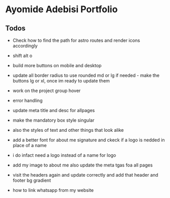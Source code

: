 # Ayomide Adebisi Portfolio

## Todos
- Check how to find the path for astro routes and render icons accordingly
- shift alt o
- build more buttons on mobile and desktop
- update all border radius to use rounded md or lg if needed - make the buttons lg or xl, once im ready to update them


- work on the project group hover
<!-- - correct the grid for knowme -->
- error handling
- update meta title and desc for allpages
- make the mandatory box style singular
- also the styles of text and other things that look alike

- add a better font for about me signature and ckeck if a logo is nedded in place of a name
- i do infact need a logo instead of a name for logo
- add my image to about me also update the meta tgas foa all pages

- visit the headers again and update correctly and add that header and footer bg gradient

- how to link whatsapp from my website